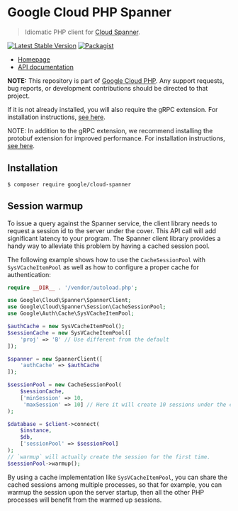 # Google Cloud PHP Spanner

> Idiomatic PHP client for [Cloud Spanner](https://cloud.google.com/spanner/).

[![Latest Stable Version](https://poser.pugx.org/google/cloud-spanner/v/stable)](https://packagist.org/packages/google/cloud-spanner) [![Packagist](https://img.shields.io/packagist/dm/google/cloud-spanner.svg)](https://packagist.org/packages/google/cloud-spanner)

* [Homepage](http://googlecloudplatform.github.io/google-cloud-php)
* [API documentation](http://googlecloudplatform.github.io/google-cloud-php/#/docs/cloud-spanner/latest/spanner/spannerclient)

**NOTE:** This repository is part of [Google Cloud PHP](https://github.com/googlecloudplatform/google-cloud-php). Any
support requests, bug reports, or development contributions should be directed to
that project.

If it is not already installed, you will also require the gRPC extension. For installation instructions, [see here](https://cloud.google.com/php/grpc).

NOTE: In addition to the gRPC extension, we recommend installing the protobuf extension for improved performance. For installation instructions, [see here](https://cloud.google.com/php/grpc#install_the_protobuf_runtime_library).

## Installation

```
$ composer require google/cloud-spanner
```

## Session warmup

To issue a query against the Spanner service, the client library needs to request a session id to the server under the cover. This API call will add significant latency to your program. The Spanner client library provides a handy way to alleviate this problem by having a cached session pool.

The following example shows how to use the `CacheSessionPool` with `SysVCacheItemPool` as well as how to configure a proper cache for authentication:

```php
require __DIR__ . '/vendor/autoload.php';

use Google\Cloud\Spanner\SpannerClient;
use Google\Cloud\Spanner\Session\CacheSessionPool;
use Google\Auth\Cache\SysVCacheItemPool;

$authCache = new SysVCacheItemPool();
$sessionCache = new SysVCacheItemPool([
    'proj' => 'B' // Use different from the default
]);

$spanner = new SpannerClient([
    'authCache' => $authCache
]);

$sessionPool = new CacheSessionPool(
    $sessionCache,
    ['minSession' => 10,
     'maxSession' => 10] // Here it will create 10 sessions under the cover.
);

$database = $client->connect(
    $instance,
    $db,
    ['sessionPool' => $sessionPool]
);
// `warmup` will actually create the session for the first time.
$sessionPool->warmup();

```

By using a cache implementation like `SysVCacheItemPool`, you can share the cached sessions among multiple processes, so that for example, you can warmup the session upon the server startup, then all the other PHP processes will benefit from the warmed up sessions.
